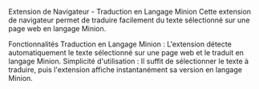 Extension de Navigateur - Traduction en Langage Minion
Cette extension de navigateur permet de traduire facilement du texte sélectionné sur une page web en langage Minion.

Fonctionnalités
Traduction en Langage Minion : L'extension détecte automatiquement le texte sélectionné sur une page web et le traduit en langage Minion.
Simplicité d'utilisation : Il suffit de sélectionner le texte à traduire, puis l'extension affiche instantanément sa version en langage Minion.
